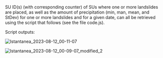 SU ID(s) (with corresponding counter) of SUs where one or more landslides are placed, as well as the amount of precipitation (min, man, mean, and StDev) for one or more landslides and for a given date, can all be retrieved using the script that follows (see the file code.js).

Script outputs:


![Istantanea_2023-08-12_00-11-07](https://github.com/gabrielenapolinic/test_git/assets/88803214/24791524-e6d1-4903-9dcc-ffe9e01ed875)

 ![Istantanea_2023-08-12_00-09-07_modified_2](https://github.com/gabrielenapolinic/test_git/assets/88803214/bed86a55-e23a-4c05-8567-88e41d3f8111)


